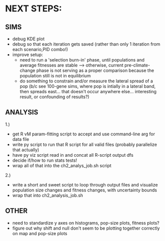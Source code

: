# NEXT STEPS:

## SIMS
- debug KDE plot
- debug so that each iteration gets saved (rather than only 1 iteration from each scenario,PID combo!)
- improve setup:
  - need to run a 'selection burn-in' phase, until populations and average fitnesses are stable --> otherwise, current pre-climate-change phase is not serving as a proper comparison because the population still is not in equilibrium
  - do something to constrain and/or measure the lateral spread of a pop (b/c see 100-gene sims, where pop is intially in a lateral band, then spreads east... that doesn't occur anywhere else... interesting result, or confounding of results?)

## ANALYSIS
1.)
- get R vM param-fitting script to accept and use command-line arg for data file
- write py script to run that R script for all valid files (probably parallelize that actually)
- have py viz script read in and concat all R-script output dfs
- decide if/how to run stats tests!
- wrap all of that into the ch2_analys_job.sh script

2.)
- write a short and sweet script to loop through output files and visualize population size changes and fitness changes, with uncertainty bounds
- wrap that into ch2_analysis_job.sh


## OTHER
- need to standardize y axes on histograms, pop-size plots, fitness plots?
- figure out why shift and null don't seem to be plotting together correctly
  on map and pop-size plots
